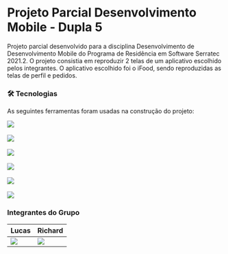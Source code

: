 # Projeto Parcial Desenvolvimento Mobile - Dupla 5
Projeto parcial desenvolvido para a disciplina Desenvolvimento de Desenvolvimento Mobile do Programa de Residência em Software Serratec 2021.2. O projeto consistia em reproduzir 2 telas de um aplicativo escolhido pelos integrantes. O aplicativo escolhido foi o iFood, sendo reproduzidas as telas de perfil e pedidos.

### 🛠 Tecnologias

As seguintes ferramentas foram usadas na construção do projeto:

<div>
  <img src="https://img.shields.io/static/v1?label=React&message=ReactJS&color=blue&style=for-the-badge&logo=React"/>
  <br><br>
  <img src="https://img.shields.io/static/v1?label=React Native&message=Framework&color=blue&style=for-the-badge&logo=React"/>
  <br><br>
  <img src="https://img.shields.io/static/v1?label=Styled-Components&message=Styles&color=violet&style=for-the-badge&logo=styled-components"/>
  <br><br>
  <img src="https://img.shields.io/static/v1?label=Npm&message=Package Manager&color=red&style=for-the-badge&logo=npm"/>
  <br><br>
  <img src="https://img.shields.io/static/v1?label=Yarn&message=Package Manager&color=blue&style=for-the-badge&logo=yarn"/>
  <br><br>
  <img src="https://img.shields.io/static/v1?label=Javascript&message=Javascript&color=yellow&style=for-the-badge&logo=Javascript"/> 
</div>

### Integrantes do Grupo

Lucas          | Richard        |
-------------- | -------------- |
<a href="https://www.linkedin.com/in/lucasvihuchibraga/"><img src="https://img.shields.io/badge/LinkedIn-0077B5?style=for-the-badge&logo=linkedin&logoColor=white" /></a>| <a href="https://www.linkedin.com/in/richard-dutra-ferreira/"><img src="https://img.shields.io/badge/LinkedIn-0077B5?style=for-the-badge&logo=linkedin&logoColor=white" /></a>|